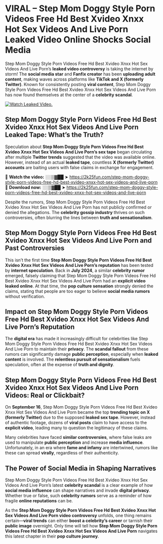 # VIRAL – Step Mom Doggy Style Porn Videos Free Hd Best Xvideo Xnxx Hot Sex Videos And Live Porn Leaked Video Online Shocks Social Media 

Step Mom Doggy Style Porn Videos Free Hd Best Xvideo Xnxx Hot Sex Videos And Live Porn’s **leaked video controversy** is taking the internet by storm! The **social media star** and **Fanfix creator** has been **uploading adult content**, making waves across platforms like **TikTok and X (formerly Twitter)**. Known for consistently posting **viral content**, Step Mom Doggy Style Porn Videos Free Hd Best Xvideo Xnxx Hot Sex Videos And Live Porn has now found themselves at the center of a **celebrity scandal**.  

[![Watch Leaked Video.](https://miro.medium.com/v2/resize:fit:828/format:webp/1*cilzJN44JGOrTw9NJCrNHA.gif "Watch Leaked Video")](https://2k25fun.com/step-mom-doggy-style-porn-videos-free-hd-best-xvideo-xnxx-hot-sex-videos-and-live-porn)

## **Step Mom Doggy Style Porn Videos Free Hd Best Xvideo Xnxx Hot Sex Videos And Live Porn Leaked Tape: What’s the Truth?**  
Speculation about **Step Mom Doggy Style Porn Videos Free Hd Best Xvideo Xnxx Hot Sex Videos And Live Porn’s sex tape** began circulating after multiple **Twitter trends** suggested that the video was available online. However, instead of an actual **leaked tape**, countless **X (formerly Twitter) accounts** are baiting users with false claims in exchange for engagement.  

🔹 **Watch the video:** ░░▒▓██ ➤ https://2k25fun.com/step-mom-doggy-style-porn-videos-free-hd-best-xvideo-xnxx-hot-sex-videos-and-live-porn  
🔹 **Download now:** ░░▒▓██ ➤ https://2k25fun.com/step-mom-doggy-style-porn-videos-free-hd-best-xvideo-xnxx-hot-sex-videos-and-live-porn  

Despite the rumors, Step Mom Doggy Style Porn Videos Free Hd Best Xvideo Xnxx Hot Sex Videos And Live Porn has not publicly confirmed or denied the allegations. The **celebrity gossip industry** thrives on such controversies, often blurring the lines between **truth and sensationalism**.  

## **Step Mom Doggy Style Porn Videos Free Hd Best Xvideo Xnxx Hot Sex Videos And Live Porn and Past Controversies**  
This isn’t the first time **Step Mom Doggy Style Porn Videos Free Hd Best Xvideo Xnxx Hot Sex Videos And Live Porn’s reputation** has been tested by **internet speculation**. Back in **July 2024**, a similar **celebrity rumor** emerged, falsely claiming that Step Mom Doggy Style Porn Videos Free Hd Best Xvideo Xnxx Hot Sex Videos And Live Porn had an **explicit video leaked online**. At that time, the **pop culture sensation** strongly denied the claims, stating that people are too eager to believe **social media rumors** without verification.  

## **Impact on Step Mom Doggy Style Porn Videos Free Hd Best Xvideo Xnxx Hot Sex Videos And Live Porn’s Reputation**  
The **digital era** has made it increasingly difficult for celebrities like Step Mom Doggy Style Porn Videos Free Hd Best Xvideo Xnxx Hot Sex Videos And Live Porn to maintain their **privacy**. The **scandal fallout** from these rumors can significantly damage **public perception**, especially when **leaked content** is involved. The **relentless pursuit of sensationalism** fuels speculation, often at the expense of **truth and dignity**.  

## **Step Mom Doggy Style Porn Videos Free Hd Best Xvideo Xnxx Hot Sex Videos And Live Porn Videos: Real or Clickbait?**  
On **September 16**, Step Mom Doggy Style Porn Videos Free Hd Best Xvideo Xnxx Hot Sex Videos And Live Porn became the top **trending topic on X (formerly Twitter)** due to the supposed **leaked sex tape**. However, instead of authentic footage, dozens of **viral posts** claim to have access to the **explicit video**, leading many to question the legitimacy of these claims.  

Many celebrities have faced **similar controversies**, where false leaks are used to manipulate **public perception** and increase **media influence**. Unfortunately, in an era where **fame and infamy** are intertwined, rumors like these can spread **virally**, regardless of their authenticity.  

## **The Power of Social Media in Shaping Narratives**  
Step Mom Doggy Style Porn Videos Free Hd Best Xvideo Xnxx Hot Sex Videos And Live Porn’s latest **celebrity scandal** is a clear example of how **social media influence** can shape narratives and invade **digital privacy**. Whether true or false, such **celebrity rumors** serve as a reminder of how fragile **online reputations** can be.  

As the **Step Mom Doggy Style Porn Videos Free Hd Best Xvideo Xnxx Hot Sex Videos And Live Porn video controversy** unfolds, one thing remains certain—**viral trends** can either **boost a celebrity’s career** or tarnish their **public image** overnight. Only time will tell how **Step Mom Doggy Style Porn Videos Free Hd Best Xvideo Xnxx Hot Sex Videos And Live Porn** navigates this latest chapter in their **pop culture journey**. 